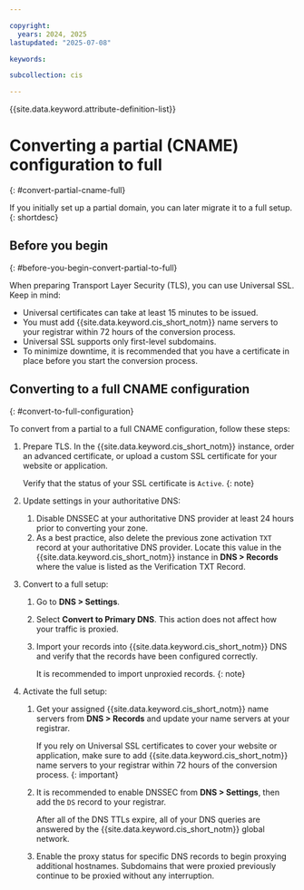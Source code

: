 ```yaml
---

copyright:
  years: 2024, 2025
lastupdated: "2025-07-08"

keywords:

subcollection: cis

---
```


{{site.data.keyword.attribute-definition-list}}

# Converting a partial (CNAME) configuration to full
{: #convert-partial-cname-full}

If you initially set up a partial domain, you can later migrate it to a full setup.
{: shortdesc}

## Before you begin
{: #before-you-begin-convert-partial-to-full}

When preparing Transport Layer Security (TLS), you can use Universal SSL. Keep in mind:

   * Universal certificates can take at least 15 minutes to be issued.
   * You must add {{site.data.keyword.cis_short_notm}} name servers to your registrar within 72 hours of the conversion process.
   * Universal SSL supports only first-level subdomains.
   * To minimize downtime, it is recommended that you have a certificate in place before you start the conversion process.

## Converting to a full CNAME configuration
{: #convert-to-full-configuration}

To convert from a partial to a full CNAME configuration, follow these steps:

1. Prepare TLS. In the {{site.data.keyword.cis_short_notm}} instance, order an advanced certificate, or upload a custom SSL certificate for your website or application.

   Verify that the status of your SSL certificate is `Active`.
   {: note}
   
1. Update settings in your authoritative DNS:

   1. Disable DNSSEC at your authoritative DNS provider at least 24 hours prior to converting your zone.
   1. As a best practice, also delete the previous zone activation `TXT` record at your authoritative DNS provider. Locate this value in the {{site.data.keyword.cis_short_notm}} instance in **DNS > Records** where the value is listed as the Verification TXT Record.

1. Convert to a full setup:

   1. Go to **DNS > Settings**.
   1. Select **Convert to Primary DNS**. This action does not affect how your traffic is proxied.
   1. Import your records into {{site.data.keyword.cis_short_notm}} DNS and verify that the records have been configured correctly.
  
      It is recommended to import unproxied records.
      {: note}
 
1. Activate the full setup:

   1. Get your assigned {{site.data.keyword.cis_short_notm}} name servers from **DNS > Records** and update your name servers at your registrar.

      If you rely on Universal SSL certificates to cover your website or application, make sure to add {{site.data.keyword.cis_short_notm}} name servers to your registrar within 72 hours of the conversion process.
      {: important}

   1. It is recommended to enable DNSSEC from **DNS > Settings**, then add the `DS` record to your registrar.

      After all of the DNS TTLs expire, all of your DNS queries are answered by the {{site.data.keyword.cis_short_notm}} global network.

   1. Enable the proxy status for specific DNS records to begin proxying additional hostnames. Subdomains that were proxied previously continue to be proxied without any interruption.
